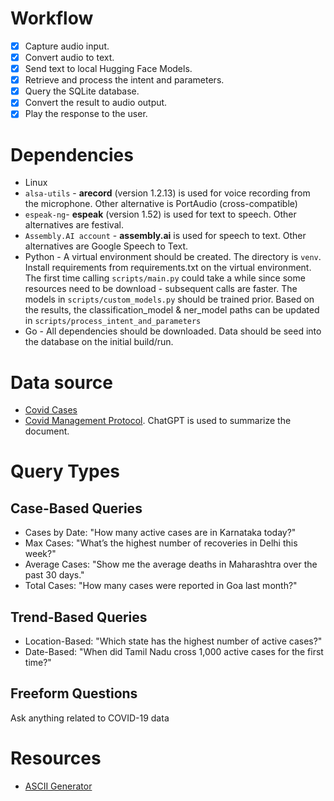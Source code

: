 # Workflow

- [x] Capture audio input.
- [x] Convert audio to text.
- [x] Send text to local Hugging Face Models.
- [x] Retrieve and process the intent and parameters.
- [x] Query the SQLite database.
- [x] Convert the result to audio output.
- [x] Play the response to the user.

# Dependencies

- Linux
- `alsa-utils` - **arecord** (version 1.2.13) is used for voice recording from the microphone. Other alternative is PortAudio (cross-compatible)
- `espeak-ng`- **espeak** (version 1.52) is used for text to speech. Other alternatives are festival.
- `Assembly.AI account` - **assembly.ai** is used for speech to text. Other alternatives are Google Speech to Text.
- Python - A virtual environment should be created. The directory is `venv`. Install requirements from requirements.txt on the virtual environment. The first time calling `scripts/main.py` could take a while since some resources need to be download - subsequent calls are faster. The models in `scripts/custom_models.py` should be trained prior. Based on the results, the classification_model & ner_model paths can be updated in `scripts/process_intent_and_parameters`
- Go - All dependencies should be downloaded. Data should be seed into the database on the initial build/run.

# Data source

- [Covid Cases](https://www.isibang.ac.in/~incovid19/dataopen/summarymohfw1update.csv)
- [Covid Management Protocol](https://covid19dashboard.mohfw.gov.in/pdf/UpdatedDetailedClinicalManagementProtocolforCOVID19adultsdated24052021.pdf). ChatGPT is used to summarize the document.

# Query Types

## Case-Based Queries

- Cases by Date: "How many active cases are in Karnataka today?"
- Max Cases: "What’s the highest number of recoveries in Delhi this week?"
- Average Cases: "Show me the average deaths in Maharashtra over the past 30 days."
- Total Cases: "How many cases were reported in Goa last month?"

## Trend-Based Queries

- Location-Based: "Which state has the highest number of active cases?"
- Date-Based: "When did Tamil Nadu cross 1,000 active cases for the first time?"

## Freeform Questions

Ask anything related to COVID-19 data

# Resources

- [ASCII Generator](https://www.patorjk.com/software/taag/#p=display&f=Colossal&t=COVIDVisor)
